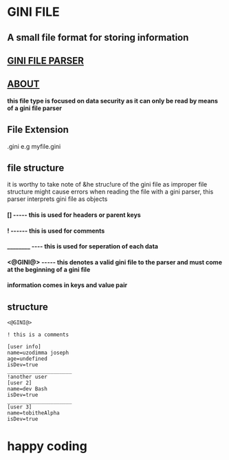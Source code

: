 # GINI FILE
## A small file format for storing information

## [GINI FILE PARSER]("https://github.com/iamGodskid/GiniFileParser")


## [ABOUT]("https://uzodimmajoseph.netlify.app/gini")
**this file type is focused on data security as it can only be read by means of a gini file parser**

## File Extension
.gini
e.g myfile.gini

## file structure
it is worthy to take note of &he struc!ure of the gini file as improper file structure might cause errors when reading the file with a gini parser, this parser interprets gini file as objects

#### [] ----- this is used for headers or parent keys

#### ! ------ this is used for comments

#### ________ ---- this is used for seperation of each data

#### <@GINI@> ----- **this denotes a valid gini file to the parser  and must come at the beginning of a gini file**

#### information comes in keys and value pair

## structure

```gini
<@GINI@>

! this is a comments

[user info]
name=uzodimma joseph
age=undefined
isDev=true
_____________________
!another user
[user 2]
name=dev Bash
isDev=true
_____________________
[user 3]
name=tobitheAlpha
isDev=true
```

# happy coding